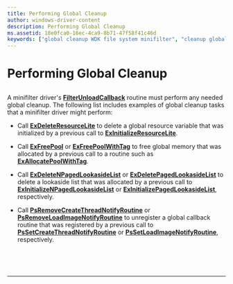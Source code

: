 ```yaml
---
title: Performing Global Cleanup
author: windows-driver-content
description: Performing Global Cleanup
ms.assetid: 18e0fca0-16ec-4ca9-8b71-47f58f41c46d
keywords: ["global cleanup WDK file system minifilter", "cleanup globally WDK file system minifilter"]
---
```


# Performing Global Cleanup


## <span id="ddk_performing_global_cleanup_if"></span><span id="DDK_PERFORMING_GLOBAL_CLEANUP_IF"></span>


A minifilter driver's [**FilterUnloadCallback**](https://msdn.microsoft.com/library/windows/hardware/ff551085) routine must perform any needed global cleanup. The following list includes examples of global cleanup tasks that a minifilter driver might perform:

-   Call [**ExDeleteResourceLite**](https://msdn.microsoft.com/library/windows/hardware/ff544578) to delete a global resource variable that was initialized by a previous call to [**ExInitializeResourceLite**](https://msdn.microsoft.com/library/windows/hardware/ff545317).

-   Call [**ExFreePool**](https://msdn.microsoft.com/library/windows/hardware/ff544590) or [**ExFreePoolWithTag**](https://msdn.microsoft.com/library/windows/hardware/ff544593) to free global memory that was allocated by a previous call to a routine such as [**ExAllocatePoolWithTag**](https://msdn.microsoft.com/library/windows/hardware/ff544520).

-   Call [**ExDeleteNPagedLookasideList**](https://msdn.microsoft.com/library/windows/hardware/ff544566) or [**ExDeletePagedLookasideList**](https://msdn.microsoft.com/library/windows/hardware/ff544570) to delete a lookaside list that was allocated by a previous call to [**ExInitializeNPagedLookasideList**](https://msdn.microsoft.com/library/windows/hardware/ff545301) or [**ExInitializePagedLookasideList**](https://msdn.microsoft.com/library/windows/hardware/ff545309), respectively.

-   Call [**PsRemoveCreateThreadNotifyRoutine**](https://msdn.microsoft.com/library/windows/hardware/ff559947) or [**PsRemoveLoadImageNotifyRoutine**](https://msdn.microsoft.com/library/windows/hardware/ff559949) to unregister a global callback routine that was registered by a previous call to [**PsSetCreateThreadNotifyRoutine**](https://msdn.microsoft.com/library/windows/hardware/ff559954) or [**PsSetLoadImageNotifyRoutine**](https://msdn.microsoft.com/library/windows/hardware/ff559957), respectively.

 

 


--------------------


